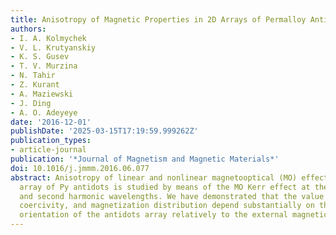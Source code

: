 ```yaml
---
title: Anisotropy of Magnetic Properties in 2D Arrays of Permalloy Antidots
authors:
- I. A. Kolmychek
- V. L. Krutyanskiy
- K. S. Gusev
- T. V. Murzina
- N. Tahir
- Z. Kurant
- A. Maziewski
- J. Ding
- A. O. Adeyeye
date: '2016-12-01'
publishDate: '2025-03-15T17:19:59.999262Z'
publication_types:
- article-journal
publication: '*Journal of Magnetism and Magnetic Materials*'
doi: 10.1016/j.jmmm.2016.06.077
abstract: Anisotropy of linear and nonlinear magnetooptical (MO) effects in a regular
  array of Py antidots is studied by means of the MO Kerr effect at the fundamental
  and second harmonic wavelengths. We have demonstrated that the value of the MO effect,
  coercivity, and magnetization distribution depend substantially on the azimuthal
  orientation of the antidots array relatively to the external magnetic field.
---
```

